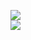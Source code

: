 [![](https://img.shields.io/badge/Made%20With-Github%20Spray-lightgrey.svg?style=for-the-badge&logo=github)](https://github.com/Annihil/github-spray#8152)  
[![](https://i.imgur.com/2DrTn0Z.gif)](https://github.com/Annihil/github-spray)
